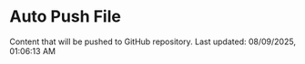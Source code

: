 # Auto Push File

Content that will be pushed to GitHub repository.
Last updated: 08/09/2025, 01:06:13 AM